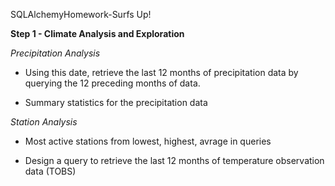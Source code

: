 SQLAlchemyHomework-Surfs Up!

**Step 1 - Climate Analysis and Exploration**

*Precipitation Analysis*

* Using this date, retrieve the last 12 months of precipitation data by querying the 12 preceding months of data.

*  Summary statistics for the precipitation data

*Station Analysis*
* Most active stations from lowest, highest, avrage in queries



* Design a query to retrieve the last 12 months of temperature observation data (TOBS) 